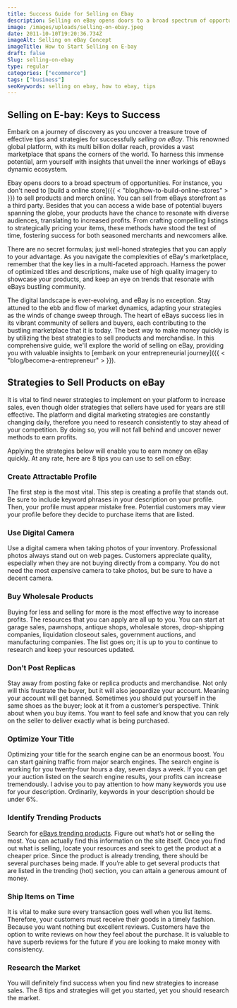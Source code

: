```yaml
---
title: Success Guide for Selling on Ebay
description: Selling on eBay opens doors to a broad spectrum of opportunities. Discover effective techniques to become a top seller on Electronic Bay!
image: /images/uploads/selling-on-ebay.jpeg
date: 2011-10-10T19:20:36.734Z
imageAlt: Selling on eBay Concept
imageTitle: How to Start Selling on E-bay
draft: false
Slug: selling-on-ebay
type: regular
categories: ["ecommerce"]
tags: ["business"]
seoKeywords: selling on ebay, how to ebay, tips
---
```

## Selling on E-bay: Keys to Success

Embark on a journey of discovery as you uncover a treasure trove of effective tips and strategies for successfully *selling on eBay*. This renowned global platform, with its multi billion dollar reach, provides a vast marketplace that spans the corners of the world. To harness this immense potential, arm yourself with insights that unveil the inner workings of eBays dynamic ecosystem.

Ebay opens doors to a broad spectrum of opportunities. For instance, you don't need to [build a online store]({{ < "blog/how-to-build-online-stores" > }}) to sell products and merch online. You can sell from eBays storefront as a third party. Besides that you can access a wide base of potential buyers spanning the globe, your products have the chance to resonate with diverse audiences, translating to increased profits. From crafting compelling listings to strategically pricing your items, these methods have stood the test of time, fostering success for both seasoned merchants and newcomers alike.

There are no secret formulas; just well-honed strategies that you can apply to your advantage. As you navigate the complexities of eBay's marketplace, remember that the key lies in a multi-faceted approach. Harness the power of optimized titles and descriptions, make use of high quality imagery to showcase your products, and keep an eye on trends that resonate with eBays bustling community.

The digital landscape is ever-evolving, and eBay is no exception. Stay attuned to the ebb and flow of market dynamics, adapting your strategies as the winds of change sweep through. The heart of eBays success lies in its vibrant community of sellers and buyers, each contributing to the bustling marketplace that it is today. The best way to make money quickly is by utilizing the best strategies to sell products and merchandise. In this comprehensive guide, we'll explore the world of selling on eBay, providing you with valuable insights to [embark on your entrepreneurial journey]({{ < "blog/become-a-entrepreneur" > }}).

## Strategies to Sell Products on eBay

It is vital to find newer strategies to implement on your platform to increase sales, even though older strategies that sellers have used for years are still effective. The platform and digital marketing strategies are constantly changing daily, therefore you need to research consistently to stay ahead of your competition. By doing so, you will not fall behind and uncover newer methods to earn profits.

Applying the strategies below will enable you to earn money on eBay quickly. At any rate, here are 8 tips you can use to sell on eBay:

### Create Attractable Profile

The first step is the most vital. This step is creating a profile that stands out. Be sure to include keyword phrases in your description on your profile. Then, your profile must appear mistake free. Potential customers may view your profile before they decide to purchase items that are listed.

### Use Digital Camera

Use a digital camera when taking photos of your inventory. Professional photos always stand out on web pages. Customers appreciate quality, especially when they are not buying directly from a company. You do not need the most expensive camera to take photos, but be sure to have a decent camera.

### Buy Wholesale Products

Buying for less and selling for more is the most effective way to increase profits. The resources that you can apply are all up to you. You can start at garage sales, pawnshops, antique shops, wholesale stores, drop-shipping companies, liquidation closeout sales, government auctions, and manufacturing companies. The list goes on; it is up to you to continue to research and keep your resources updated.

### Don’t Post Replicas

Stay away from posting fake or replica products and merchandise. Not only will this frustrate the buyer, but it will also jeopardize your account. Meaning your account will get banned. Sometimes you should put yourself in the same shoes as the buyer; look at it from a customer’s perspective. Think about when you buy items. You want to feel safe and know that you can rely on the seller to deliver exactly what is being purchased.

### Optimize Your Title

Optimizing your title for the search engine can be an enormous boost. You can start gaining traffic from major search engines. The search engine is working for you twenty-four hours a day, seven days a week. If you can get your auction listed on the search engine results, your profits can increase tremendously. I advise you to pay attention to how many keywords you use for your description. Ordinarily, keywords in your description should be under 6%.

### Identify Trending Products

Search for [eBays trending products](https://www.ebay.com/deals/trending/all). Figure out what’s hot or selling the most. You can actually find this information on the site itself. Once you find out what is selling, locate your resources and seek to get the product at a cheaper price. Since the product is already trending, there should be several purchases being made. If you’re able to get several products that are listed in the trending (hot) section, you can attain a generous amount of money.

### Ship Items on Time

It is vital to make sure every transaction goes well when you list items. Therefore, your customers must receive their goods in a timely fashion. Because you want nothing but excellent reviews. Customers have the option to write reviews on how they feel about the purchase. It is valuable to have superb reviews for the future if you are looking to make money with consistency.

### Research the Market

You will definitely find success when you find new strategies to increase sales. The 8 tips and strategies will get you started, yet you should research the market.

